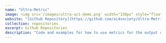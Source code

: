 ```yaml
---
name: "Ultra-Metric"
image: <img src='/images/ultra-uc1-demo.png' width="150px" style="float:left; margin:0px 10px 0px 0px;">
website: "[Github Repository](https://github.com/ai4society/Ultra-Metric)"
collection: repositories
excerpt: Github Repositories
description: "Code and examples for how to use metrics for the output of any team / group / item recommendation system."  
---
```


